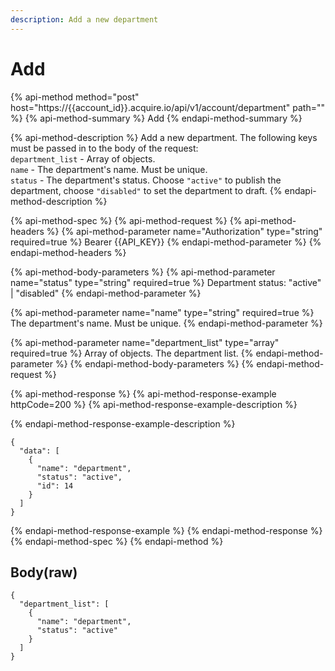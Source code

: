 ```yaml
---
description: Add a new department
---
```


# Add

{% api-method method="post" host="https://{{account\_id}}.acquire.io/api/v1/account/department" path="" %}
{% api-method-summary %}
Add
{% endapi-method-summary %}

{% api-method-description %}
Add a new department. The following keys must be passed in to the body of the request:   
`department_list` - Array of objects.   
`name` - The department's name. Must be unique.   
`status` - The department's status. Choose `"active"` to publish the department, choose `"disabled"` to set the department to draft. 
{% endapi-method-description %}

{% api-method-spec %}
{% api-method-request %}
{% api-method-headers %}
{% api-method-parameter name="Authorization" type="string" required=true %}
Bearer {{API\_KEY}}
{% endapi-method-parameter %}
{% endapi-method-headers %}

{% api-method-body-parameters %}
{% api-method-parameter name="status" type="string" required=true %}
Department status: "active" \| "disabled"
{% endapi-method-parameter %}

{% api-method-parameter name="name" type="string" required=true %}
The department's name. Must be unique.
{% endapi-method-parameter %}

{% api-method-parameter name="department\_list" type="array" required=true %}
Array of objects. The department list.
{% endapi-method-parameter %}
{% endapi-method-body-parameters %}
{% endapi-method-request %}

{% api-method-response %}
{% api-method-response-example httpCode=200 %}
{% api-method-response-example-description %}

{% endapi-method-response-example-description %}

```
{
  "data": [
    {
      "name": "department",
      "status": "active",
      "id": 14
    }
  ]
}
```
{% endapi-method-response-example %}
{% endapi-method-response %}
{% endapi-method-spec %}
{% endapi-method %}

## Body\(raw\)

```text
{
  "department_list": [
    {
      "name": "department",
      "status": "active"
    }
  ]
}
```


